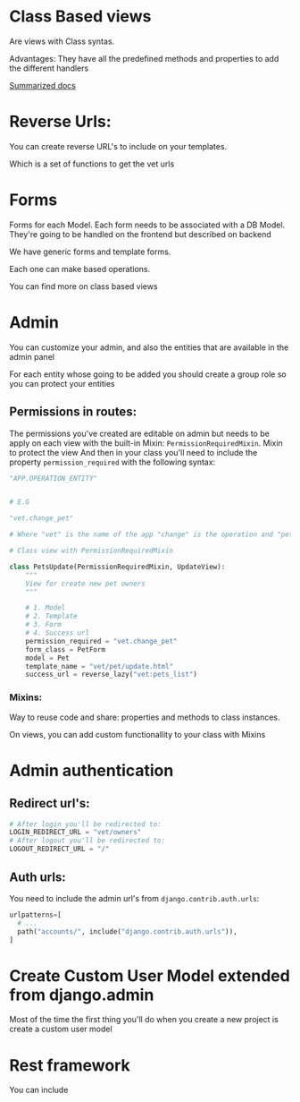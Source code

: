 # Class Based views

Are views with Class syntas.

Advantages: They have all the predefined methods and properties to add the different handlers


[Summarized docs](https://ccbv.co.uk/)




# Reverse Urls:

You can create reverse URL's to include on your templates.

Which is a set of functions to get the vet urls


# Forms

Forms for each Model. Each form needs to be associated with a DB Model. They're going to be handled on the frontend but described on backend

We have generic forms and template forms.

Each one can make based operations.

You can find more on class based views


# Admin

You can customize your admin, and also the entities that are available in the admin panel

For each entity whose going to be added you should create a group role so you can protect your entities

## Permissions in routes:

The permissions you've created are editable on admin but needs to be apply on each view with the built-in Mixin: `PermissionRequiredMixin`.
Mixin to protect the view 
And then in your class you'll need to include the property `permission_required` with the following syntax: 

````python
"APP.OPERATION_ENTITY"


# E.G

"vet.change_pet"

# Where "vet" is the name of the app "change" is the operation and "pet" is the entity
````

````python 
# Class view with PermissionRequiredMixin

class PetsUpdate(PermissionRequiredMixin, UpdateView):
    """
    View for create new pet owners
    """

    # 1. Model
    # 2. Template
    # 3. Form
    # 4. Success url
    permission_required = "vet.change_pet"
    form_class = PetForm
    model = Pet
    template_name = "vet/pet/update.html"
    success_url = reverse_lazy("vet:pets_list")

````


### Mixins:
Way to reuse code and share: properties and methods to class instances.

On views, you can add custom functionallity to your class with Mixins


# Admin authentication

## Redirect url's:

````python
# After login you'll be redirected to:
LOGIN_REDIRECT_URL = "vet/owners"
# After logout you'll be redirected to:
LOGOUT_REDIRECT_URL = "/"
````
## Auth urls:

You need to include the admin url's from `django.contrib.auth.urls`:

````python
urlpatterns=[
  # ...
  path("accounts/", include("django.contrib.auth.urls")),
]
````



# Create Custom User Model extended from django.admin

Most of the time the first thing you'll do when  you create a new project is create a custom user model



# Rest framework

You can include